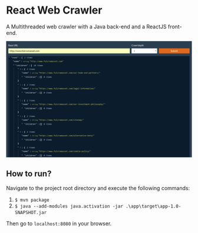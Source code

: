 # React Web Crawler

A Multithreaded web crawler with a Java back-end and a ReactJS front-end.

![Screenshot](screenshot.png?raw=true "Screeshot")

## How to run? 

Navigate to the project root directory and execute the following commands: 

1. `$ mvn package`
2. `$ java --add-modules java.activation -jar .\app\target\app-1.0-SNAPSHOT.jar`

Then go to `localhost:8080` in your browser.
